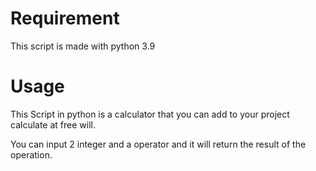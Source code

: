 # Requirement
This script is made with python 3.9
# Usage
This Script in python is a calculator that you can add to your project calculate at free will.

You can input 2 integer and a operator and it will return the result of the operation.
